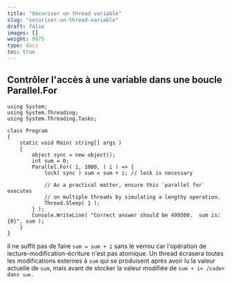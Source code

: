 ```yaml
---
title: "Sécuriser un thread variable"
slug: "securiser-un-thread-variable"
draft: false
images: []
weight: 9975
type: docs
toc: true
---
```


## Contrôler l'accès à une variable dans une boucle Parallel.For
    using System;
    using System.Threading;
    using System.Threading.Tasks;
    
    class Program
    {
        static void Main( string[] args )
        {
            object sync = new object();
            int sum = 0;
            Parallel.For( 1, 1000, ( i ) => {
                lock( sync ) sum = sum + i; // lock is necessary
    
                // As a practical matter, ensure this `parallel for` executes
                // on multiple threads by simulating a lengthy operation.
                Thread.Sleep( 1 );
            } );
            Console.WriteLine( "Correct answer should be 499500.  sum is: {0}", sum );
        }
    }

Il ne suffit pas de faire <code>sum = sum + i</code> sans le verrou car l'opération de lecture-modification-écriture n'est pas atomique. Un thread écrasera toutes les modifications externes à <code>sum</code> qui se produisent après avoir lu la valeur actuelle de <code>sum</code>, mais avant de stocker la valeur modifiée de <code>sum + i< /code> dans <code>sum</code>.

